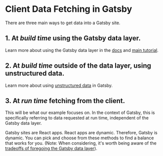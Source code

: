 # Client Data Fetching in Gatsby

There are three main ways to get data into a Gatsby site.

## 1. At _build time_ using the Gatsby data layer.

Learn more about using the Gatsby data layer in the [docs](https://www.gatsbyjs.org/docs/graphql/) and [main tutorial](https://www.gatsbyjs.org/tutorial/part-four/).

## 2. At _build time_ outside of the data layer, using unstructured data.

Learn more about using [unstructured data](https://www.gatsbyjs.org/docs/using-unstructured-data/) in Gatsby.

## 3. At _run time_ fetching from the client.

This will be what our example focuses on. In the context of Gatsby, this is specifically referring to data requested at run time, independent of the Gatsby data layer.

Gatsby sites are React apps. React apps are dynamic. Therefore, Gatsby is dynamic. You can pick and choose from these methods to find a balance that works for you. (Note: When considering, it's worth being aware of the [tradeoffs of foregoing the Gatsby data layer](https://www.gatsbyjs.org/docs/using-unstructured-data/#the-tradeoffs-of-foregoing-gatsbys-data-layer)).
